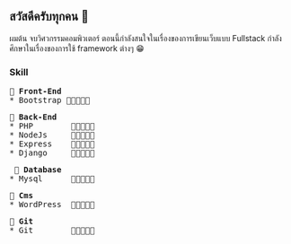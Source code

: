 ## สวัสดีครับทุกคน 👋
ผมต้น จบวิศวกรรมคอมพิวเตอร์ ตอนนี้กำลังสนใจในเรื่องของการเขียนเว็บแบบ Fullstack กำลังศึกษาในเรื่องของการใช้ framework ต่างๆ 😁
### Skill
<pre>
<b>🎈 Front-End</b>
* Bootstrap 🔹🔹🔹🔹🔸
</pre>

<pre>
<b>🎈 Back-End</b> 
* PHP        🔹🔹🔹🔸🔸
* NodeJs     🔹🔸🔸🔸🔸
* Express    🔹🔸🔸🔸🔸
* Django     🔹🔸🔸🔸🔸
</pre>

<pre>
 <b>🎈 Database</b>
* Mysql      🔹🔹🔹🔸🔸
</pre>

<pre>
<b>🎈 Cms</b>
* WordPress  🔹🔹🔹🔸🔸
</pre>

<pre>
<b>🎈 Git</b>
* Git        🔹🔹🔸🔸🔸
</pre>
